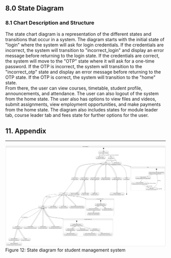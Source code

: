 ## 8.0 State Diagram

### 8.1 Chart Description and Structure

The state chart diagram is a representation of the different states and transitions that occur in a system. The diagram starts with the initial state of "login" where the system will ask for login credentials. If the credentials are incorrect, the system will transition to "incorrect_login" and display an error message before returning to the login state. If the credentials are correct, the system will move to the "OTP" state where it will ask for a one-time password. If the OTP is incorrect, the system will transition to the "incorrect_otp" state and display an error message before returning to the OTP state. If the OTP is correct, the system will transition to the "home" state.  
From there, the user can view courses, timetable, student profile, announcements, and attendance. The user can also logout of the system from the home state. The user also has options to view files and videos, submit assignments, view employment opportunities, and make payments from the home state. The diagram also includes states for module leader tab, course leader tab and fees state for further options for the user.   

## 11. Appendix
---  

![State diagram](state%20diagram.png)  
Figure 12: State diagram for student management system  

